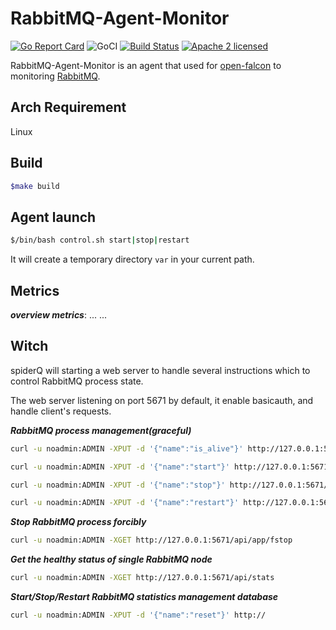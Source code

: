 # RabbitMQ-Agent-Monitor

[![Go Report Card](https://goreportcard.com/badge/github.com/chengduzhusiyu/RabbitMQ-Agent-Monitor)](https://goreportcard.com/report/github.com/chengduzhusiyu/RabbitMQ-Agent-Monitor)
![GoCI](http://goci.ele.me/na/goci/eleme/goci/badge?type=job)
[![Build Status](https://travis-ci.org/chengduzhusiyu/RabbitMQ-Agent-Monitor.svg?branch=master)](https://travis-ci.org/chengduzhusiyu/RabbitMQ-Agent-Monitor)
[![Apache 2 licensed](https://img.shields.io/badge/license-Apache2-blue.svg)](https://raw.githubusercontent.com/oklog/run/master/LICENSE)

RabbitMQ-Agent-Monitor is an agent that used for [open-falcon](http://open-falcon.org/) to monitoring [RabbitMQ](https://www.rabbitmq.com/).

## Arch Requirement
Linux

## Build

```bash
$make build
```

## Agent launch

```bash
$/bin/bash control.sh start|stop|restart
```
It will create a temporary directory `var` in your current path.

## Metrics

***overview metrics***:
... <rest of metrics tables> ... 

## Witch
spiderQ will starting a web server to handle several instructions which to control RabbitMQ process state.

The web server listening on port 5671 by default, it enable basicauth, and handle client's requests.

***RabbitMQ process management(graceful)***

```bash
curl -u noadmin:ADMIN -XPUT -d '{"name":"is_alive"}' http://127.0.0.1:5671/api/app/actions

curl -u noadmin:ADMIN -XPUT -d '{"name":"start"}' http://127.0.0.1:5671/api/app/actions

curl -u noadmin:ADMIN -XPUT -d '{"name":"stop"}' http://127.0.0.1:5671/api/app/actions

curl -u noadmin:ADMIN -XPUT -d '{"name":"restart"}' http://127.0.0.1:5671/api/app/actions
```

***Stop RabbitMQ process forcibly***

```bash
curl -u noadmin:ADMIN -XGET http://127.0.0.1:5671/api/app/fstop
```

***Get the healthy status of single RabbitMQ node***

```bash
curl -u noadmin:ADMIN -XGET http://127.0.0.1:5671/api/stats
```

***Start/Stop/Restart RabbitMQ statistics management database***

```bash
curl -u noadmin:ADMIN -XPUT -d '{"name":"reset"}' http://